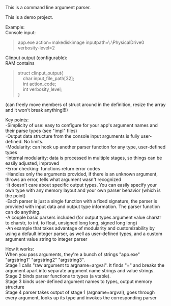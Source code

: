 This is a command line argument parser.  
  
This is a demo project.  
  
Example:  
Console input:   
>app.exe action=makediskimage inputpath=\\.\PhysicalDrive0 verbosity-level=2
  
Clinput output (configurable):  
RAM contains   
>struct clinput_output{  
>&nbsp;&nbsp;&nbsp;&nbsp;char input_file_path[32];  
>&nbsp;&nbsp;&nbsp;&nbsp;int action_code;  
>&nbsp;&nbsp;&nbsp;&nbsp;int verbosity_level;  
>}  
  
(can freely move members of struct around in the definition, resize the array and it won't break anything!!!)  
  
Key points:  
-Simplicity of use: easy to configure for your app's argument names and their parse types (see "impl" files)  
-Output data structure from the console input arguments is fully user-defined. No limits.  
-Modularity: can hook up another parser function for any type, user-defined types  
-Internal modularity: data is processed in multiple stages, so things can be easily adjusted, improved  
-Error checking: functions return error codes  
-Handles only the arguments provided, if there is an unknown argument, throws an error, tells what argument wasn't recognized  
-It doesn't care about specific output types. You can easily specify your own type with any memory layout and your own parser behavior (which is the point)  
-Each parser is just a single function with a fixed signature, the parser is provided with input data and output type information. The parser function can do anything.  
-A couple basic parsers included (for output types argument value charstr to charstr, to int, to float, unsigned long long, signed long long)  
-An example that takes advantage of modularity and customizability by using a default integer parser, as well as user-defined types, and a custom argument value string to integer parser  
  
How it works:  
When you pass arguments, they're a bunch of strings "app.exe" "argstring1" "argstring2" "argstring3".  
Stage 1 calls "raw argument to argname=argval". It finds "=" and breaks the argument apart into separate argument name strings and value strings.  
Stage 2 binds parser functions to types (a vtable).  
Stage 3 binds user-defined argument names to types, output memory structure  
Stage 4 parser takes output of stage 1 (argname=argval), goes through every argument, looks up its type and invokes the corresponding parser  
